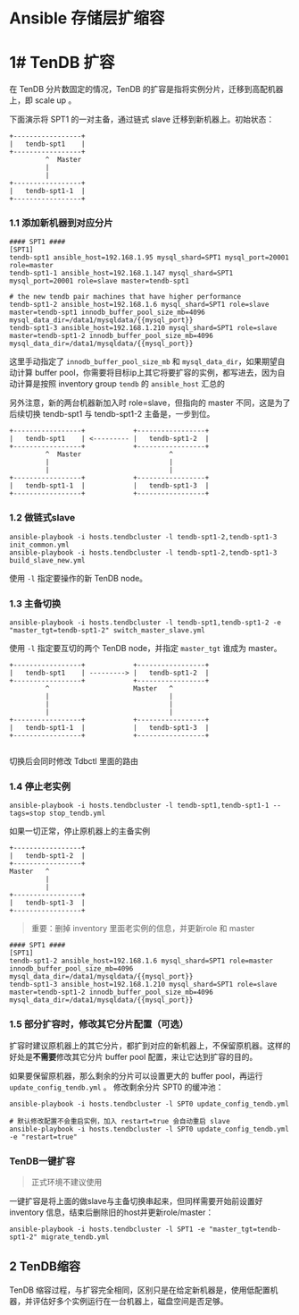 # Ansible 存储层扩缩容

# 1# TenDB 扩容
在 TenDB 分片数固定的情况，TenDB 的扩容是指将实例分片，迁移到高配机器上，即 scale up 。

下面演示将 SPT1 的一对主备，通过链式 slave 迁移到新机器上。初始状态：
```
+-----------------+
|   tendb-spt1    |
+-----------------+
         ^  Master
         |        
         |        
+-----------------+
|   tendb-spt1-1  |
+-----------------+
```

### 1.1 添加新机器到对应分片
```
#### SPT1 ####
[SPT1]
tendb-spt1 ansible_host=192.168.1.95 mysql_shard=SPT1 mysql_port=20001 role=master
tendb-spt1-1 ansible_host=192.168.1.147 mysql_shard=SPT1 mysql_port=20001 role=slave master=tendb-spt1

# the new tendb pair machines that have higher performance
tendb-spt1-2 ansible_host=192.168.1.6 mysql_shard=SPT1 role=slave master=tendb-spt1 innodb_buffer_pool_size_mb=4096 mysql_data_dir=/data1/mysqldata/{{mysql_port}}
tendb-spt1-3 ansible_host=192.168.1.210 mysql_shard=SPT1 role=slave master=tendb-spt1-2 innodb_buffer_pool_size_mb=4096 mysql_data_dir=/data1/mysqldata/{{mysql_port}}
```
这里手动指定了 `innodb_buffer_pool_size_mb` 和 `mysql_data_dir`，如果期望自动计算 buffer pool，你需要将目标ip上其它将要扩容的实例，都写进去，因为自动计算是按照 inventory group `tendb` 的 `ansible_host` 汇总的

另外注意，新的两台机器新加入时 role=slave，但指向的 master 不同，这是为了后续切换 tendb-spt1 与 tendb-spt1-2 主备是，一步到位。
```
+-----------------+            +-----------------+
|   tendb-spt1    | <--------- |   tendb-spt1-2  |
+-----------------+            +-----------------+
         ^  Master                      ^         
         |                              |         
         |                              |         
+-----------------+            +-----------------+
|   tendb-spt1-1  |            |   tendb-spt1-3  |
+-----------------+            +-----------------+
```

### 1.2 做链式slave
```
ansible-playbook -i hosts.tendbcluster -l tendb-spt1-2,tendb-spt1-3 init_common.yml
ansible-playbook -i hosts.tendbcluster -l tendb-spt1-2,tendb-spt1-3 build_slave_new.yml
```
使用 `-l` 指定要操作的新 TenDB node。

### 1.3 主备切换
```
ansible-playbook -i hosts.tendbcluster -l tendb-spt1,tendb-spt1-2 -e "master_tgt=tendb-spt1-2" switch_master_slave.yml
```
使用 `-l` 指定要互切的两个 TenDB node，并指定 `master_tgt` 谁成为 master。

```
+-----------------+            +-----------------+         
|   tendb-spt1    | ---------> |   tendb-spt1-2  |         
+-----------------+            +-----------------+         
         ^                     Master   ^                  
         |                              |                  
         |                              |                  
         |                              |                  
+-----------------+            +-----------------+         
|   tendb-spt1-1  |            |   tendb-spt1-3  |         
+-----------------+            +-----------------+         
                                                    
```

切换后会同时修改 Tdbctl 里面的路由

### 1.4 停止老实例
```
ansible-playbook -i hosts.tendbcluster -l tendb-spt1,tendb-spt1-1 --tags=stop stop_tendb.yml
```
如果一切正常，停止原机器上的主备实例
```
+-----------------+
|   tendb-spt1-2  |
+-----------------+
Master   ^         
         |         
         |         
+-----------------+
|   tendb-spt1-3  |
+-----------------+
```

> 重要：删掉 inventory 里面老实例的信息，并更新role 和 master

```
#### SPT1 ####
[SPT1]
tendb-spt1-2 ansible_host=192.168.1.6 mysql_shard=SPT1 role=master innodb_buffer_pool_size_mb=4096 mysql_data_dir=/data1/mysqldata/{{mysql_port}}
tendb-spt1-3 ansible_host=192.168.1.210 mysql_shard=SPT1 role=slave master=tendb-spt1-2 innodb_buffer_pool_size_mb=4096 mysql_data_dir=/data1/mysqldata/{{mysql_port}}
```

### 1.5 部分扩容时，修改其它分片配置（可选）
扩容时建议原机器上的其它分片，都扩到对应的新机器上，不保留原机器。这样的好处是**不需要**修改其它分片 buffer pool 配置，来让它达到扩容的目的。

如果要保留原机器，那么剩余的分片可以设置更大的 buffer pool，再运行 `update_config_tendb.yml` 。
修改剩余分片 SPT0 的缓冲池：
```
ansible-playbook -i hosts.tendbcluster -l SPT0 update_config_tendb.yml

# 默认修改配置不会重启实例，加入 restart=true 会自动重启 slave
ansible-playbook -i hosts.tendbcluster -l SPT0 update_config_tendb.yml -e "restart=true"
```

### TenDB一键扩容
> 正式环境不建议使用

一键扩容是将上面的做slave与主备切换串起来，但同样需要开始前设置好 inventory 信息，结束后删除旧的host并更新role/master：

```
ansible-playbook -i hosts.tendbcluster -l SPT1 -e "master_tgt=tendb-spt1-2" migrate_tendb.yml
```

## 2 TenDB缩容
TenDB 缩容过程，与扩容完全相同，区别只是在给定新机器是，使用低配置机器，并评估好多个实例运行在一台机器上，磁盘空间是否足够。

